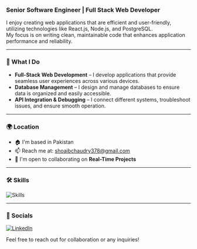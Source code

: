 ### Senior Software Engineer | Full Stack Web Developer

I enjoy creating web applications that are efficient and user-friendly, utilizing technologies like React.js, Node.js, and PostgreSQL.  
My focus is on writing clean, maintainable code that enhances application performance and reliability.

---

### 🔧 What I Do
- **Full-Stack Web Development** – I develop applications that provide seamless user experiences across various devices.
- **Database Management** – I design and manage databases to ensure data is organized and easily accessible.
- **API Integration & Debugging** – I connect different systems, troubleshoot issues, and ensure smooth operation.

---

### 🌍 Location
- 🏠 I'm based in Pakistan  
- 📫 Reach me at: [shoaibchaudry378@gmail.com](mailto:shoaibchaudry378@gmail.com)  
- 🤝 I'm open to collaborating on **Real-Time Projects**

---

### 🛠️ Skills

![Skills](https://skillicons.dev/icons?i=js,ts,react,nodejs,express,mongodb,postgres,firebase,nestjs,html,css,sass,bootstrap,tailwind,figma&perline=8)

---

### 🔗 Socials

[![LinkedIn](https://img.shields.io/badge/LinkedIn-blue?logo=linkedin&style=for-the-badge)](https://www.linkedin.com/in/shoaib23731)


Feel free to reach out for collaboration or any inquiries!
